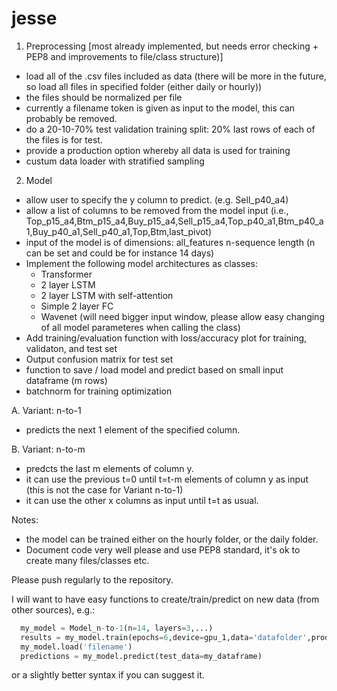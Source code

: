# jesse


1. Preprocessing [most already implemented, but needs error checking + PEP8 and improvements to file/class structure)]
- load all of the .csv files included as data (there will be more in the future, so load all files in specified folder (either daily or hourly))
- the files should be normalized per file
- currently a filename token is given as input to the model, this can probably be removed. 
- do a 20-10-70% test validation training split: 20% last rows of each of the files is for test. 
- provide a production option whereby all data is used for training
- custum data loader with stratified sampling


2. Model

- allow user to specify the y column to predict. (e.g. Sell_p40_a4)
- allow a list of columns to be removed from the model input (i.e., Top_p15_a4,Btm_p15_a4,Buy_p15_a4,Sell_p15_a4,Top_p40_a1,Btm_p40_a1,Buy_p40_a1,Sell_p40_a1,Top,Btm,last_pivot)
- input of the model is of dimensions: all_features n-sequence length (n can be set and could be for instance 14 days)
- Implement the following model architectures as classes: 
  - Transformer
  - 2 layer LSTM
  - 2 layer LSTM with self-attention
  - Simple 2 layer FC
  - Wavenet (will need bigger input window, please allow easy changing of all model parameteres when calling the class)
- Add training/evaluation function with loss/accuracy plot for training, validaton, and test set
- Output confusion matrix for test set
- function to save / load model and predict based on small input dataframe (m rows)
- batchnorm for training optimization

A. Variant: n-to-1

- predicts the next 1 element of the specified column. 


B. Variant: n-to-m

- predcts the last m elements of column y. 
- it can use the previous t=0 until t=t-m elements of column y as input (this is not the case for Variant n-to-1)
- it can use the other x columns as input until t=t as usual. 

Notes:
- the model can be trained either on the hourly folder, or the daily folder. 
- Document code very well please and use PEP8 standard, it's ok to create many files/classes etc. 


Please push regularly to the repository. 


I will want to have easy functions to create/train/predict on new data (from other sources), e.g.: 

```python
  my_model = Model_n-to-1(n=14, layers=3,...)
  results = my_model.train(epochs=6,device=gpu_1,data='datafolder',production=False, save='filename')
  my_model.load('filename')
  predictions = my_model.predict(test_data=my_dataframe)
```


or a slightly better syntax if you can suggest it. 
